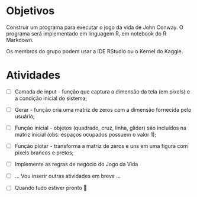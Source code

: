 # Objetivos 

Construir um programa para executar o jogo da vida de John Conway. O programa será implementado em linguagem R, em notebook do R Markdown. 

Os membros do grupo podem usar a IDE RStudio ou o Kernel do Kaggle.  

# Atividades 
- [ ] Camada de input - função que captura a dimensão da tela (em pixels) e a condição inicial do sistema; 
- [ ] Gerar - função cria uma matriz de zeros com a dimensão fornecida pelo usuário; 
- [ ] Função inicial - objetos (quadrado, cruz, linha, glider) são incluídos na matriz inicial (obs: espaços ocupados possuem o valor 1); 
- [ ] Função plotar - transforma a matriz de zeros e uns em uma figura com pixels brancos e pretos; 
- [ ] Implemente as regras de negócio do Jogo da Vida 
- [ ] ... Vou inserir outras atividades em breve ...
- [ ] Quando tudo estiver pronto :tada:

